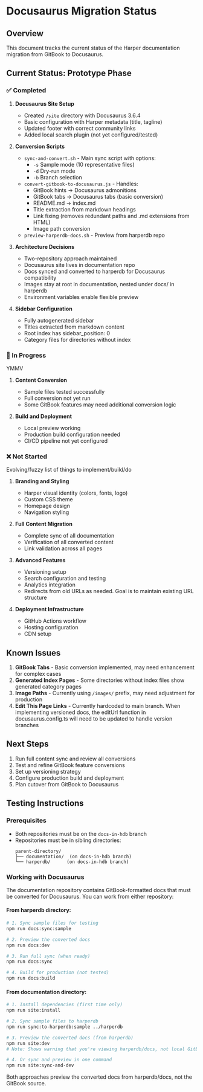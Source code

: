 # Docusaurus Migration Status

## Overview

This document tracks the current status of the Harper documentation migration from GitBook to Docusaurus.

## Current Status: Prototype Phase

### ✅ Completed

1. **Docusaurus Site Setup**
   - Created `/site` directory with Docusaurus 3.6.4
   - Basic configuration with Harper metadata (title, tagline)
   - Updated footer with correct community links
   - Added local search plugin (not yet configured/tested)

2. **Conversion Scripts**
   - `sync-and-convert.sh` - Main sync script with options:
     - `-s` Sample mode (10 representative files)
     - `-d` Dry-run mode
     - `-b` Branch selection
   - `convert-gitbook-to-docusaurus.js` - Handles:
     - GitBook hints → Docusaurus admonitions
     - GitBook tabs → Docusaurus tabs (basic conversion)
     - README.md → index.md
     - Title extraction from markdown headings
     - Link fixing (removes redundant paths and .md extensions from HTML)
     - Image path conversion
   - `preview-harperdb-docs.sh` - Preview from harperdb repo

3. **Architecture Decisions**
   - Two-repository approach maintained
   - Docusaurus site lives in documentation repo
   - Docs synced and converted to harperdb for Docusaurus compatibility
   - Images stay at root in documentation, nested under docs/ in harperdb
   - Environment variables enable flexible preview

4. **Sidebar Configuration**
   - Fully autogenerated sidebar
   - Titles extracted from markdown content
   - Root index has sidebar_position: 0
   - Category files for directories without index

### 🚧 In Progress

YMMV

1. **Content Conversion**
   - Sample files tested successfully
   - Full conversion not yet run
   - Some GitBook features may need additional conversion logic

2. **Build and Deployment**
   - Local preview working
   - Production build configuration needed
   - CI/CD pipeline not yet configured

### ❌ Not Started

Evolving/fuzzy list of things to implement/build/do

1. **Branding and Styling**
   - Harper visual identity (colors, fonts, logo)
   - Custom CSS theme
   - Homepage design
   - Navigation styling

1. **Full Content Migration**
   - Complete sync of all documentation
   - Verification of all converted content
   - Link validation across all pages

1. **Advanced Features**
   - Versioning setup
   - Search configuration and testing
   - Analytics integration
   - Redirects from old URLs as needed. Goal is to maintain existing URL structure

1. **Deployment Infrastructure**
   - GitHub Actions workflow
   - Hosting configuration
   - CDN setup

## Known Issues

1. **GitBook Tabs** - Basic conversion implemented, may need enhancement for complex cases
1. **Generated Index Pages** - Some directories without index files show generated category pages
1. **Image Paths** - Currently using `/images/` prefix, may need adjustment for production
1. **Edit This Page Links** - Currently hardcoded to main branch. When implementing versioned docs, the editUrl function in docusaurus.config.ts will need to be updated to handle version branches

## Next Steps

1. Run full content sync and review all conversions
1. Test and refine GitBook feature conversions
1. Set up versioning strategy
1. Configure production build and deployment
1. Plan cutover from GitBook to Docusaurus

## Testing Instructions

### Prerequisites

- Both repositories must be on the `docs-in-hdb` branch
- Repositories must be in sibling directories:
  ```
  parent-directory/
  ├── documentation/  (on docs-in-hdb branch)
  └── harperdb/      (on docs-in-hdb branch)
  ```

### Working with Docusaurus

The documentation repository contains GitBook-formatted docs that must be converted for Docusaurus.
You can work from either repository:

#### From harperdb directory:
```bash
# 1. Sync sample files for testing
npm run docs:sync:sample

# 2. Preview the converted docs
npm run docs:dev

# 3. Run full sync (when ready)
npm run docs:sync

# 4. Build for production (not tested)
npm run docs:build
```

#### From documentation directory:
```bash
# 1. Install dependencies (first time only)
npm run site:install

# 2. Sync sample files to harperdb
npm run sync:to-harperdb:sample ../harperdb

# 3. Preview the converted docs (from harperdb)
npm run site:dev
# Note: Shows warning that you're viewing harperdb/docs, not local GitBook docs

# 4. Or sync and preview in one command
npm run site:sync-and-dev
```

Both approaches preview the converted docs from harperdb/docs, not the GitBook source.
